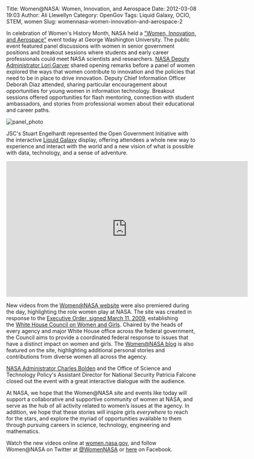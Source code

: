 Title: Women@NASA:  Women, Innovation, and Aerospace
Date: 2012-03-08 19:03
Author: Ali Llewellyn
Category: OpenGov
Tags: Liquid Galaxy, OCIO, STEM, women
Slug: womennasa-women-innovation-and-aerospace-2

In celebration of Women's History Month, NASA held a ["Women,
Innovation, and Aerospace"][] event today at George Washington
University. The public event featured panel discussions with women in
senior government positions and breakout sessions where students and
early career professionals could meet NASA scientists and
researchers. [NASA Deputy Administrator Lori Garver][] shared opening
remarks before a panel of women explored the ways that women contribute
to innovation and the policies that need to be in place to drive
innovation. Deputy Chief Information Officer Deborah Diaz attended,
sharing particular encouragement about opportunities for young women in
information technology. Breakout sessions offered opportunities for
flash mentoring, connection with student ambassadors, and stories from
professional women about their educational and career paths.

![panel\_photo][]

JSC's Stuart Engelhardt represented the Open Government Initiative with
the interactive [Liquid Galaxy][] display, offering attendees a whole
new way to experience and interact with the world and a new vision of
what is possible with data, technology, and a sense of adventure.

<iframe src="http://www.youtube.com/embed/qbin9WUHrDg" frameborder="0" width="640" height="360"></iframe>

New videos from the [Women@NASA website][] were also premiered during
the day, highlighting the role women play at NASA. The site was created
in response to the [Executive Order, signed March 11, 2009][],
establishing the [White House Council on Women and Girls][]. Chaired by
the heads of every agency and major White House office across the
federal government, the Council aims to provide a coordinated federal
response to issues that have a distinct impact on women and
girls. The [Women@NASA blog][] is also featured on the site,
highlighting additional personal stories and contributions from diverse
women all across the agency.

[NASA Administrator Charles Bolden][] and the Office of Science and
Technology Policy's Assistant Director for National Security Patricia
Falcone closed out the event with a great interactive dialogue with the
audience.

At NASA, we hope that the Women@NASA site and events like today will
support a collaborative and supportive community of women at NASA, and
serve as the hub of all activity related to women’s issues at the
agency. In addition, we hope that these stories will inspire
girls *everywhere* to reach for the stars, and explore the myriad of
opportunities available to them through pursuing careers in science,
technology, engineering and mathematics.

Watch the new videos online at [women.nasa.gov][], and follow Women@NASA
on Twitter at [@WomenNASA][] or [here][] on Facebook.

  ["Women, Innovation, and Aerospace"]: http://www.nasa.gov/home/hqnews/2012/mar/HQ_M12-034_Women_History_Event.html
  [NASA Deputy Administrator Lori Garver]: http://women.nasa.gov/lori-garver/
  [panel\_photo]: http://open.nasa.gov/wp-content/uploads/2012/03/panel_photo.jpg
    "panel_photo"
  [Liquid Galaxy]: http://open.nasa.gov/blog/2011/09/26/nasas-liquid-galaxy-an-overview/
  [Women@NASA website]: http://open.nasa.gov/blog/2011/04/01/womennasa/
  [Executive Order, signed March 11, 2009]: http://www.whitehouse.gov/the_press_office/President-Obama-Announces-White-House-Council-on-Women-and-Girls/
  [White House Council on Women and Girls]: http://www.whitehouse.gov/administration/eop/cwg
  [Women@NASA blog]: http://blogs.nasa.gov/cm/newui/blog/viewpostlist.jsp?blogname=womenatnasa
  [NASA Administrator Charles Bolden]: http://www.nasa.gov/about/highlights/bolden_bio.html
  [women.nasa.gov]: http://women.nasa.gov/
  [@WomenNASA]: https://twitter.com/#!/womennasa
  [here]: https://www.facebook.com/WomenatNASA

